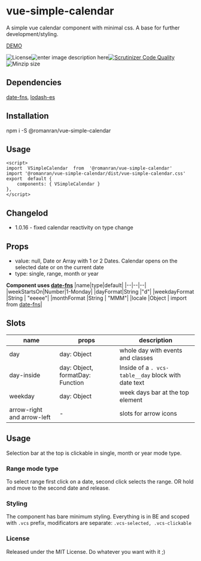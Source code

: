# vue-simple-calendar

A simple vue calendar component with minimal css. A base for further development/styling.
  
[DEMO](https://ecstatic-elion-f195d3.netlify.app/)

![License](https://img.shields.io/github/license/romanran/vue-simple-calendar)![enter image description here](https://img.shields.io/depfu/romanran/vue-simple-calendar)[![Scrutinizer Code Quality](https://scrutinizer-ci.com/g/romanran/vue-simple-calendar/badges/quality-score.png?b=master)](https://scrutinizer-ci.com/g/romanran/vue-simple-calendar/?branch=master)![Minzip size](https://img.shields.io/bundlephobia/minzip/@romanran/vue-simple-calendar)

## Dependencies

[date-fns](https://date-fns.org/v2.16.1), [lodash-es](https://www.npmjs.com/package/lodash-es)

## Installation

npm i -S @romanran/vue-simple-calendar

## Usage

    <script>
    import  VSimpleCalendar  from  '@romanran/vue-simple-calendar'
    import '@romanran/vue-simple-calendar/dist/vue-simple-calendar.css'
    export  default {
        components: { VSimpleCalendar }
    },
    </script>


## Changelod
 - 1.0.16 -  fixed calendar reactivity on type change
## Props

- value: null, Date or Array with 1 or 2 Dates. Calendar opens on the selected date or on the current date
- type: single, range, month or year


**Component uses [date-fns](https://date-fns.org/v2.16.1/docs/format)**
|name|type|default|
|--|--|--|
|weekStartsOn|Number|1-Monday|
|dayFormat|String |"d"|
|weekdayFormat |String | "eeeee"|
|monthFormat |String | "MMM"|
|locale |Object | import from [date-fns](https://date-fns.org/v2.16.1/docs/ECMAScript-Modules)|

## Slots

|name|props|description|
|--|--|--|
|day|day: Object|whole day with events and classes|
|day-inside|day: Object, formatDay: Function|Inside of a `. vcs-table__day` block with date text|
|weekday |day: Object|week days bar at the top element|
|arrow-right and arrow-left|-|slots for arrow icons|

## Usage

Selection bar at the top is clickable in single, month or year mode type.

### Range mode type

To select range first click on a date, second click selects the range. OR hold and move to the second date and release.

### Styling

The component has bare minimum styling. Everything is in BE and scoped with `.vcs` prefix, modificators are separate: `.vcs-selected, .vcs-clickable`

### License
Released under the MIT License. Do whatever you want with it ;)